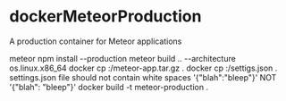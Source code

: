 # dockerMeteorProduction
A production container for Meteor applications

meteor npm install --production
meteor build .. --architecture os.linux.x86_64
docker cp <CONTAINER ID>:<APP PATH>/meteor-app.tar.gz .
docker cp <CONTAINER ID>:<APP PATH>/settigs.json .
settings.json file should not contain white spaces '{"blah":"bleep"}' NOT '{"blah": "bleep"}'
docker build -t meteor-production .
